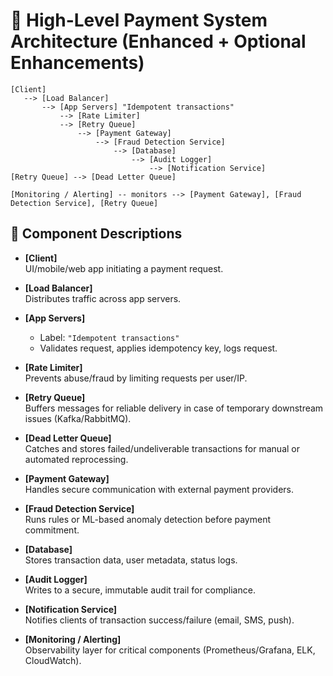 
# 🏦 High-Level Payment System Architecture (Enhanced + Optional Enhancements)

```
[Client] 
   --> [Load Balancer] 
       --> [App Servers] "Idempotent transactions"
           --> [Rate Limiter]
           --> [Retry Queue] 
               --> [Payment Gateway] 
                   --> [Fraud Detection Service]
                       --> [Database]
                           --> [Audit Logger]
                               --> [Notification Service]
[Retry Queue] --> [Dead Letter Queue]

[Monitoring / Alerting] -- monitors --> [Payment Gateway], [Fraud Detection Service], [Retry Queue]
```

## 🔖 Component Descriptions

- **[Client]**  
  UI/mobile/web app initiating a payment request.

- **[Load Balancer]**  
  Distributes traffic across app servers.

- **[App Servers]**  
  - Label: `"Idempotent transactions"`  
  - Validates request, applies idempotency key, logs request.

- **[Rate Limiter]**  
  Prevents abuse/fraud by limiting requests per user/IP.

- **[Retry Queue]**  
  Buffers messages for reliable delivery in case of temporary downstream issues (Kafka/RabbitMQ).

- **[Dead Letter Queue]**  
  Catches and stores failed/undeliverable transactions for manual or automated reprocessing.

- **[Payment Gateway]**  
  Handles secure communication with external payment providers.

- **[Fraud Detection Service]**  
  Runs rules or ML-based anomaly detection before payment commitment.

- **[Database]**  
  Stores transaction data, user metadata, status logs.

- **[Audit Logger]**  
  Writes to a secure, immutable audit trail for compliance.

- **[Notification Service]**  
  Notifies clients of transaction success/failure (email, SMS, push).

- **[Monitoring / Alerting]**  
  Observability layer for critical components (Prometheus/Grafana, ELK, CloudWatch).
